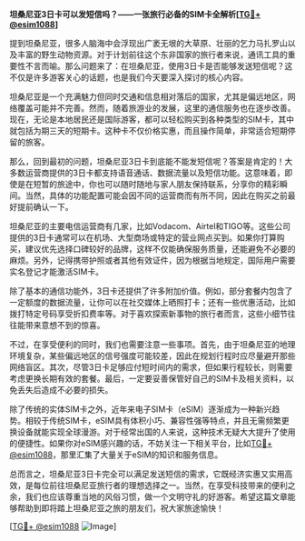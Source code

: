 **坦桑尼亚3日卡可以发短信吗？——一张旅行必备的SIM卡全解析[[TG💪+ @esim1088](https://t.me/s/esim1088)]**

提到坦桑尼亚，很多人脑海中会浮现出广袤无垠的大草原、壮丽的乞力马扎罗山以及丰富的野生动物资源。对于计划前往这个东非国家的旅行者来说，通讯工具的重要性不言而喻。那么问题来了：在坦桑尼亚，使用3日卡是否能够发送短信呢？这不仅是许多游客关心的话题，也是我们今天要深入探讨的核心内容。

坦桑尼亚是一个充满魅力但同时交通和信息相对落后的国家，尤其是偏远地区，网络覆盖可能并不完善。然而，随着旅游业的发展，这里的通信服务也在逐步改善。现在，无论是本地居民还是国际游客，都可以轻松购买到各种类型的SIM卡，其中就包括为期三天的短期卡。这种卡不仅价格实惠，而且操作简单，非常适合短期停留的旅客。

那么，回到最初的问题，坦桑尼亚3日卡到底能不能发短信呢？答案是肯定的！大多数运营商提供的3日卡都支持语音通话、数据流量以及短信功能。这意味着，即使是在短暂的旅途中，你也可以随时随地与家人朋友保持联系，分享你的精彩瞬间。当然，具体的功能配置可能会因不同的运营商而有所不同，因此在购买之前最好提前确认一下。

坦桑尼亚的主要电信运营商有几家，比如Vodacom、Airtel和TIGO等。这些公司提供的3日卡通常可以在机场、大型商场或特定的营业网点买到。如果你打算购买，建议优先选择口碑较好的品牌，这样不仅能确保服务质量，还能避免不必要的麻烦。另外，记得携带护照或者其他有效证件，因为根据当地规定，国际用户需要实名登记才能激活SIM卡。

除了基本的通信功能外，3日卡还提供了许多附加价值。例如，部分套餐内包含了一定额度的数据流量，让你可以在社交媒体上晒照打卡；还有一些优惠活动，比如拨打特定号码享受折扣费率等。对于喜欢探索新事物的旅行者而言，这些小细节往往能带来意想不到的惊喜。

不过，在享受便利的同时，我们也需要注意一些事项。首先，由于坦桑尼亚的地理环境复杂，某些偏远地区的信号强度可能较差，因此在规划行程时应尽量避开那些网络盲区。其次，尽管3日卡足够应付短时间内的需求，但如果行程较长，则需要考虑更换长期有效的套餐。最后，一定要妥善保管好自己的SIM卡及相关资料，以免丢失后造成不必要的损失。

除了传统的实体SIM卡之外，近年来电子SIM卡（eSIM）逐渐成为一种新兴趋势。相较于传统SIM卡，eSIM具有体积小巧、兼容性强等特点，并且无需频繁更换设备就能实现全球漫游。对于经常出国的人来说，这种技术无疑大大提升了使用的便捷性。如果你对eSIM感兴趣的话，不妨关注一下相关平台，比如[TG💪+ @esim1088](https://t.me/s/esim1088)，那里汇集了大量关于eSIM的知识和服务信息。

总而言之，坦桑尼亚3日卡完全可以满足发送短信的需求，它既经济实惠又实用高效，是每位前往坦桑尼亚旅行者的理想选择之一。当然，在享受科技带来的便利之余，我们也应该尊重当地的风俗习惯，做一个文明守礼的好游客。希望这篇文章能够帮助到即将踏上坦桑尼亚之旅的朋友们，祝大家旅途愉快！

[[TG💪+ @esim1088](https://t.me/s/esim1088) ![Image](https://i.postimg.cc/4NQfJmqS/Snipaste-2025-05-13-00-14-12.png)]